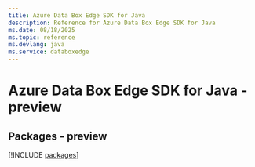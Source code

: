 ```yaml
---
title: Azure Data Box Edge SDK for Java
description: Reference for Azure Data Box Edge SDK for Java
ms.date: 08/18/2025
ms.topic: reference
ms.devlang: java
ms.service: databoxedge
---
```

# Azure Data Box Edge SDK for Java - preview
## Packages - preview
[!INCLUDE [packages](data-box-edge-index.md)]